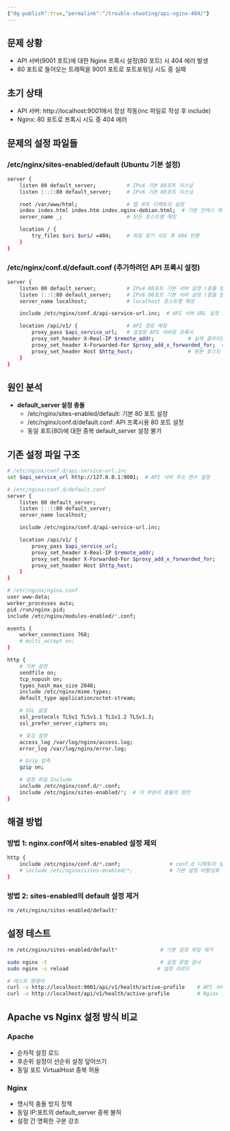 ```yaml
---
{"dg-publish":true,"permalink":"/trouble-shooting/api-nginx-404/"}
---
```






## 문제 상황

- API 서버(9001 포트)에 대한 Nginx 프록시 설정(80 포트) 시 404 에러 발생
- 80 포트로 들어오는 트래픽을 9001 포트로 포트포워딩 시도 중 실패

## 초기 상태

- API 서버: http://localhost:9001에서 정상 작동(inc 파일로 작성 후 include)
- Nginx: 80 포트로 프록시 시도 중 404 에러

## 문제의 설정 파일들

### /etc/nginx/sites-enabled/default (Ubuntu 기본 설정)

```bash
server {
    listen 80 default_server;          # IPv4 기본 80포트 리스닝
    listen [::]:80 default_server;     # IPv6 기본 80포트 리스닝

    root /var/www/html;                # 웹 루트 디렉토리 설정
    index index.html index.htm index.nginx-debian.html;  # 기본 인덱스 파일 설정
    server_name _;                     # 모든 호스트명 매칭

    location / {
        try_files $uri $uri/ =404;     # 파일 찾기 시도 후 404 반환
    }
}
```

### /etc/nginx/conf.d/default.conf (추가하려던 API 프록시 설정)

```bash
server {
    listen 80 default_server;          # IPv4 80포트 기본 서버 설정 (충돌 발생)
    listen [::]:80 default_server;     # IPv6 80포트 기본 서버 설정 (충돌 발생)
    server_name localhost;             # localhost 호스트명 매칭

    include /etc/nginx/conf.d/api-service-url.inc;  # API 서버 URL 설정 포함

    location /api/v1/ {                # API 경로 매칭
        proxy_pass $api_service_url;   # 설정된 API 서버로 프록시
        proxy_set_header X-Real-IP $remote_addr;           # 실제 클라이언트 IP 전달
        proxy_set_header X-Forwarded-For $proxy_add_x_forwarded_for;  # 프록시 정보 전달
        proxy_set_header Host $http_host;                  # 원본 호스트 헤더 유지
    }
}
```

## 원인 분석

- **default_server 설정 충돌**
    - /etc/nginx/sites-enabled/default: 기본 80 포트 설정
    - /etc/nginx/conf.d/default.conf: API 프록시용 80 포트 설정
    - 동일 포트(80)에 대한 중복 default_server 설정 불가

## 기존 설정 파일 구조

```bash
# /etc/nginx/conf.d/api-service-url.inc
set $api_service_url http://127.0.0.1:9001;  # API 서버 주소 변수 설정

# /etc/nginx/conf.d/default.conf
server {
    listen 80 default_server;
    listen [::]:80 default_server;
    server_name localhost;

    include /etc/nginx/conf.d/api-service-url.inc;

    location /api/v1/ {
        proxy_pass $api_service_url;
        proxy_set_header X-Real-IP $remote_addr;
        proxy_set_header X-Forwarded-For $proxy_add_x_forwarded_for;
        proxy_set_header Host $http_host;
    }
}

# /etc/nginx/nginx.conf
user www-data;
worker_processes auto;
pid /run/nginx.pid;
include /etc/nginx/modules-enabled/*.conf;

events {
    worker_connections 768;
    # multi_accept on;
}

http {
    # 기본 설정
    sendfile on;
    tcp_nopush on;
    types_hash_max_size 2048;
    include /etc/nginx/mime.types;
    default_type application/octet-stream;

    # SSL 설정
    ssl_protocols TLSv1 TLSv1.1 TLSv1.2 TLSv1.3;
    ssl_prefer_server_ciphers on;

    # 로깅 설정
    access_log /var/log/nginx/access.log;
    error_log /var/log/nginx/error.log;

    # Gzip 압축
    gzip on;

    # 설정 파일 Include
    include /etc/nginx/conf.d/*.conf;
    include /etc/nginx/sites-enabled/*;  # 이 부분이 충돌의 원인
}
```

## 해결 방법

### 방법 1: nginx.conf에서 sites-enabled 설정 제외

```bash
http {
    include /etc/nginx/conf.d/*.conf;                # conf.d 디렉토리 설정 포함
    # include /etc/nginx/sites-enabled/*;            # 기본 설정 비활성화
}
```

### 방법 2: sites-enabled의 default 설정 제거

```bash
rm /etc/nginx/sites-enabled/default*
```

## 설정 테스트

```bash
rm /etc/nginx/sites-enabled/default*              # 기본 설정 파일 제거

sudo nginx -t                                     # 설정 문법 검사
sudo nginx -s reload                             # 설정 리로드

# 테스트 명령어
curl -v http://localhost:9001/api/v1/health/active-profile    # API 서버 직접 접근 테스트
curl -v http://localhost/api/v1/health/active-profile         # Nginx 프록시 경유 테스트
```

## Apache vs Nginx 설정 방식 비교

### Apache

- 순차적 설정 로드
- 후순위 설정이 선순위 설정 덮어쓰기
- 동일 포트 VirtualHost 중복 허용

### Nginx

- 명시적 충돌 방지 정책
- 동일 IP:포트의 default_server 중복 불허
- 설정 간 명확한 구분 강조